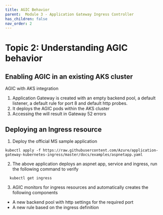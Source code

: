 ```yaml
---
title: AGIC Behavior
parent:  Module 3 - Application Gateway Ingress Controller
has_children: false
nav_order: 2
---
```


# Topic 2: Understanding AGIC behavior




## Enabling AGIC in an existing AKS cluster

AGIC with AKS integration

1. Application Gateway is created with an empty backend pool, a default listener, a default rule for port 8 and default http probes.
2. It deploys the AGIC pods within the AKS cluster
3. Accessing the will result in Gateway 52 errors

## Deploying an Ingress resource

1. Deploy the official MS sample application 

```
kubectl apply -f https://raw.githubusercontent.com/Azure/application-gateway-kubernetes-ingress/master/docs/examples/aspnetapp.yaml
```
2.  The above application deploys an aspnet app, service and ingress, run the following command to verify
   ```
     kubectl get ingress
   ```

3. AGIC monitors for ingress resources and automatically creates the following components
  - A new backend pool with http settings for the required port
  - A new rule based on the ingress definition









